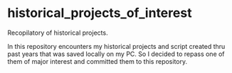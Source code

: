 # historical_projects_of_interest
Recopilatory of historical projects.

In this repository encounters my historical projects and script created thru past years that was saved locally on my PC.
So I decided to repass one of them of major interest and committed them to this repository.
